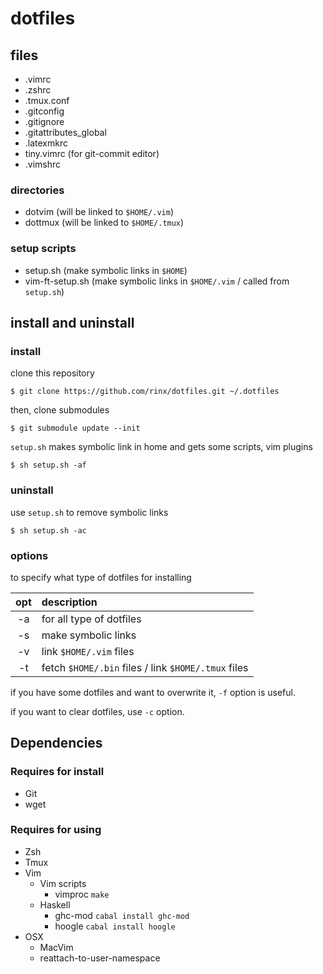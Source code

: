 # dotfiles

## files

* .vimrc
* .zshrc
* .tmux.conf
* .gitconfig
* .gitignore
* .gitattributes\_global
* .latexmkrc
* tiny.vimrc (for git-commit editor)
* .vimshrc

### directories

* dotvim (will be linked to `$HOME/.vim`)
* dottmux (will be linked to `$HOME/.tmux`)

### setup scripts

* setup.sh (make symbolic links in `$HOME`)
* vim-ft-setup.sh (make symbolic links in `$HOME/.vim` / called from `setup.sh`)

## install and uninstall

### install

clone this repository

    $ git clone https://github.com/rinx/dotfiles.git ~/.dotfiles

then, clone submodules

    $ git submodule update --init

`setup.sh` makes symbolic link in home and gets some scripts, vim plugins

    $ sh setup.sh -af

### uninstall

use `setup.sh` to remove symbolic links

    $ sh setup.sh -ac

### options

to specify what type of dotfiles for installing

|opt | description                                         |
|:--:|:----------------------------------------------------|
| -a | for all type of dotfiles                            |
| -s | make symbolic links                                 |
| -v | link `$HOME/.vim` files                             |
| -t | fetch `$HOME/.bin` files / link `$HOME/.tmux` files |

if you have some dotfiles and want to overwrite it, `-f` option is useful.

if you want to clear dotfiles, use `-c` option.


## Dependencies

### Requires for install
* Git
* wget

### Requires for using
* Zsh
* Tmux
* Vim
    - Vim scripts
        - vimproc `make`
    - Haskell
        - ghc-mod `cabal install ghc-mod`
        - hoogle  `cabal install hoogle`
* OSX
    - MacVim
    - reattach-to-user-namespace

